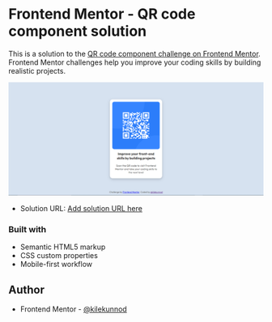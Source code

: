 # Frontend Mentor - QR code component solution

This is a solution to the [QR code component challenge on Frontend Mentor](https://www.frontendmentor.io/challenges/qr-code-component-iux_sIO_H). Frontend Mentor challenges help you improve your coding skills by building realistic projects. 


![](solution.png)


- Solution URL: [Add solution URL here](https://kilekunnod.github.io/)


### Built with

- Semantic HTML5 markup
- CSS custom properties
- Mobile-first workflow

## Author

- Frontend Mentor - [@kilekunnod](https://www.frontendmentor.io/profile/kilekunnod)
